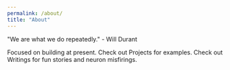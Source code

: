```yaml
---
permalink: /about/
title: "About"
---
```


"We are what we do repeatedly." - Will Durant

Focused on building at present. Check out Projects for examples. Check out Writings for fun stories and neuron misfirings. 
